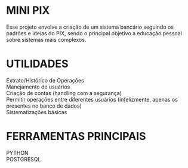 # MINI PIX
Esse projeto envolve a criação de um sistema bancário seguindo os padrões e ideias do PIX, sendo o principal objetivo a educação pessoal sobre sistemas mais complexos. <br>

# UTILIDADES
Extrato/Histórico de Operações <br>
Manejamento de usuários <br>
Criação de contas (handling com a segurança) <br>
Permitir operações entre diferentes usuários (infelizmente, apenas os presentes no banco de dados) <br>
Sistematizações básicas <br>

# FERRAMENTAS PRINCIPAIS
PYTHON <br>
POSTGRESQL <br>

